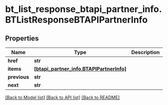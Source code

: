# bt_list_response_btapi_partner_info.BTListResponseBTAPIPartnerInfo

## Properties
Name | Type | Description | Notes
------------ | ------------- | ------------- | -------------
**href** | **str** |  | [optional] 
**items** | [**[btapi_partner_info.BTAPIPartnerInfo]**](BTAPIPartnerInfo.md) |  | [optional] 
**previous** | **str** |  | [optional] 
**next** | **str** |  | [optional] 

[[Back to Model list]](../README.md#documentation-for-models) [[Back to API list]](../README.md#documentation-for-api-endpoints) [[Back to README]](../README.md)


